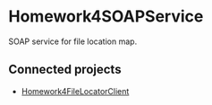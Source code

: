 # Homework4SOAPService

SOAP service for file location map.

## Connected projects

- [Homework4FileLocatorClient](https://github.com/pzoli/Homework4FileLocatorClient)
